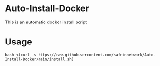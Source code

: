 # Auto-Install-Docker
This is an automatic docker install script

# Usage
```
bash <(curl -s https://raw.githubusercontent.com/safrinnetwork/Auto-Install-Docker/main/install.sh)
```
